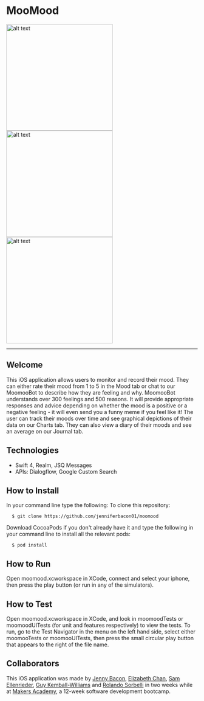 # MooMood
<img src="https://user-images.githubusercontent.com/15906437/31829329-d62eeecc-b5b4-11e7-9596-6d749cd1bf10.gif" alt="alt text" width="280"> <img src="https://user-images.githubusercontent.com/15906437/31828713-f7877974-b5b2-11e7-9b96-8668fb5d607b.gif" alt="alt text" width="280"> <img src="https://user-images.githubusercontent.com/15906437/31828337-d82f449a-b5b1-11e7-9d05-12f87a3eb691.gif" alt="alt text" width="280"> 


-----
Welcome 
-----
This iOS application allows users to monitor and record their mood. They can either rate their mood from 1 to 5 in the Mood tab or chat to our MoomooBot to describe how they are feeling and why. MoomooBot understands over 300 feelings and 500 reasons.  It will provide appropriate responses and advice depending on whether the mood is a positive or a negative feeling - it will even send you a funny meme if you feel like it! The user can track their moods over time and see graphical depictions of their data on our Charts tab. They can also view a diary of their moods and see an average on our Journal tab.

Technologies
-----
- Swift 4, Realm, JSQ Messages
- APIs: Dialogflow, Google Custom Search 

How to Install
-----
In your command line type the following:
To clone this repository:
````
  $ git clone https://github.com/jenniferbacon01/moomood
````
Download CocoaPods if you don't already have it and type the following in your command line to install all the relevant pods:
````
  $ pod install
````

How to Run
-----
Open moomood.xcworkspace in XCode, connect and select your iphone, then press the play button (or run in any of the simulators).

How to Test
-----
Open moomood.xcworkspace in XCode, and look in moomoodTests or moomoodUITests (for unit and features respectively) to view the tests. To run, go to the Test Navigator in the menu on the left hand side, select either moomooTests or moomooUITests, then press the small circular play button that appears to the right of the file name.

Collaborators
----

This iOS application was made by [Jenny Bacon](https://github.com/jenniferbacon01), [Elizabeth Chan](https://github.com/elizabethcsw?tab=repositories), [Sam Ellenrieder](https://github.com/Samellenrider), [Guy Kemball-Williams](https://github.com/gsgkw) and [Rolando Sorbelli](https://github.com/rolandosorbelli) in two weeks while at [Makers Academy](http://www.makersacademy.com/), a 12-week software development bootcamp.
